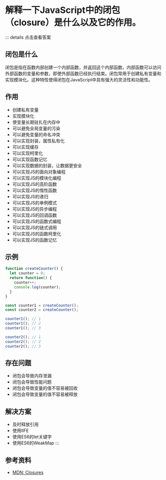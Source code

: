 # 解释一下JavaScript中的闭包（closure）是什么以及它的作用。

::: details 点击查看答案
## 闭包是什么
闭包是指在函数内部创建一个内部函数，并返回这个内部函数。内部函数可以访问外部函数的变量和参数，即使外部函数已经执行结束。闭包常用于创建私有变量和实现模块化。这种特性使得闭包在JavaScript中具有强大的灵活性和功能性。

## 作用
- 创建私有变量
- 实现模块化
- 使变量长期驻扎在内存中
- 可以避免全局变量的污染
- 可以避免变量的命名冲突
- 可以实现封装，属性私有化
- 可以实现缓存
- 可以实现柯里化
- 可以实现函数记忆
- 可以实现数据的封装，让数据更安全
- 可以实现JS的面向对象编程
- 可以实现JS的模块化编程
- 可以实现JS的高阶函数
- 可以实现JS的惰性函数
- 可以实现JS的递归
- 可以实现JS的单例模式
- 可以实现JS的异步编程
- 可以实现JS的回调函数
- 可以实现JS的函数式编程
- 可以实现JS的链式调用
- 可以实现JS的函数柯里化
- 可以实现JS的函数记忆



## 示例
```js
function createCounter() {
  let counter = 0;
  return function() {
    counter++;
    console.log(counter);
  }
}

const counter1 = createCounter();
const counter2 = createCounter();

counter1(); // 1
counter1(); // 2
counter1(); // 3

counter2(); // 1
counter2(); // 2
counter2(); // 3
```

## 存在问题
- 闭包会导致内存泄漏
- 闭包会导致性能问题
- 闭包会导致变量的值不容易被回收
- 闭包会导致变量的值不容易被释放

## 解决方案
- 及时释放引用
- 使用IIFE
- 使用ES6的let关键字
- 使用ES6的WeakMap
:::

## 参考资料
- [MDN: Closures](https://developer.mozilla.org/en-US/docs/Web/JavaScript/Closures)

